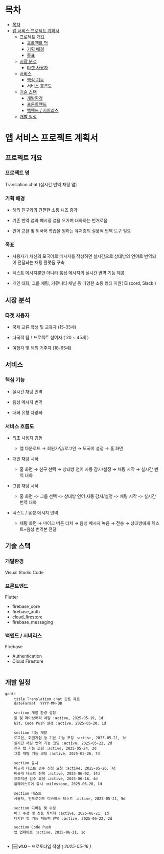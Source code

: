 # 목차
- [목차](#목차)
- [앱 서비스 프로젝트 계획서](#앱-서비스-프로젝트-계획서)
  - [프로젝트 개요](#프로젝트-개요)
    - [프로젝트 명](#프로젝트-명)
    - [기획 배경](#기획-배경)
    - [목표](#목표)
  - [시장 분석](#시장-분석)
    - [타겟 사용자](#타겟-사용자)
  - [서비스](#서비스)
    - [핵심 기능](#핵심-기능)
    - [서비스 흐름도](#서비스-흐름도)
  - [기술 스택](#기술-스택)
    - [개발환경](#개발환경)
    - [프론트엔드](#프론트엔드)
    - [백엔드 / 서버리스](#백엔드--서버리스)
  - [개발 일정](#개발-일정)

# 앱 서비스 프로젝트 계획서
## 프로젝트 개요
### 프로젝트 명
Translation chat (실시간 번역 채팅 앱)

### 기획 배경
- 해외 친구와의 간편한 소통 니즈 증가

- 기존 번역 앱과 메시징 앱을 오가며 대화하는 번거로움

- 언어 교환 및 외국어 학습을 원하는 유저층의 실용적 번역 도구 필요

### 목표
- 사용자가 자신의 모국어로 메시지를 작성하면 실시간으로 상대방의 언어로 번역되어 전달되는 채팅 플랫폼 구축

- 텍스트 메시지뿐만 아니라 음성 메시지의 실시간 번역 기능 제공

- 개인 대화, 그룹 채팅, 커뮤니티 채널 등 다양한 소통 형태 지원( Discord, Slack )

## 시장 분석
### 타겟 사용자
- 국제 교류 학생 및 교육자 (15-35세)

- 다국적 팀 / 프로젝트 참여자 ( 20 ~ 45세 )

- 여행자 및 해외 거주자 (18-65세)

## 서비스
### 핵심 기능
- 실시간 채팅 번역

- 음성 메시지 번역

- 대화 유형 다양화

### 서비스 흐름도
- 최초 사용자 경험
  - 앱 다운로드 → 회원가입/로그인 → 모국어 설정 → 홈 화면

- 개인 채팅 시작
  - 홈 화면 → 친구 선택 → 상대방 언어 자동 감지/설정 → 채팅 시작 → 실시간 번역 대화

- 그룹 채팅 시작
  - 홈 화면 -> 그룹 선택 -> 상대방 언어 자동 감지/설정 -> 채팅 시작 -> 실시간 번역 대화

- 텍스트 / 음성 메시지 번역
  - 채팅 화면 → 마이크 버튼 터치 → 음성 메시지 녹음 → 전송 → 상대방에게 텍스트+음성 번역본 전달

## 기술 스택
### 개발환경
Visual Studio Code

### 프론트엔드
Flutter
- firebase_core
- firebase_auth
- cloud_firestore
- firebase_messaging

### 백엔드 / 서버리스
Firebase
- Authentication
- Cloud Firestore

<div style="width:2000px; overflow-x:auto;">

## 개발 일정
```mermaid
gantt
    title Translation chat 간트 차트
    dateFormat  YYYY-MM-DD

    section 개발 환경 설정
    툴 및 라이브러리 세팅 :active, 2025-05-19, 1d
    Git, Code Push 설정 :active, 2025-05-20, 1d

    section 기능 개발
    로그인, 회원가입 등 기본 기능 코딩 :active, 2025-05-21, 1d
    실시간 채팅 번역 기능 코딩 :active, 2025-05-22, 2d
    친구 탭 기능 코딩 :active, 2025-05-24, 2d
    그룹 채팅 기능 코딩 :active, 2025-05-26, 7d
    
    section 출시
    비공개 테스트 검수 신청 요청 :active, 2025-05-26, 7d
    비공개 테스트 진행 :active, 2025-06-02, 14d
    프로덕션 검수 요청 :active, 2025-06-16, 4d
    플레이스토어 출시 :milestone, 2025-06-20, 1d

    section 테스트
    사용자, 안드로이드 디바이스 테스트 :active, 2025-05-21, 5d

    section 디버깅 및 수정
    버그 수정 및 성능 최적화 :active, 2025-06-21, 1d
    디자인 및 기능 피드백 반영 :active, 2025-06-22, 2d

    section Code Push
    앱 업데이트 :active, 2025-06-21, 1d
```
</div>

<!-- 📝 🔧 🆕 🔁 🔄-->
- 🆕 **v1.0** – 프로토타입 작성 *( 2025-05-16 )*
